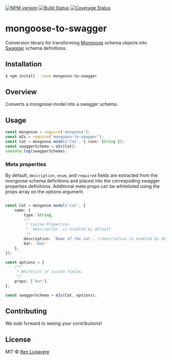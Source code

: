 [![NPM version][npm-image]][npm-url]
[![Build Status][travis-image]][travis-url]
[![Coverage Status][coveralls-image]][coveralls-url]

# mongoose-to-swagger 

Conversion library for transforming [Mongoose](http://mongoosejs.com/) schema objects into [Swagger](http://swagger.io) schema definitions.

## Installation

```sh
$ npm install --save mongoose-to-swagger
```

## Overview

Converts a mongoose model into a swagger schema.

## Usage

```js
const mongoose = require('mongoose');
const m2s = require('mongoose-to-swagger');
const Cat = mongoose.model('Cat', { name: String });
const swaggerSchema = m2s(Cat);
console.log(swaggerSchema);
```

### Meta properties

By default, `description`, `enum`, and `required` fields are extracted from the mongoose schema definitions and placed into the correspoding swagger properties definitions. Additional meta props can be whitelisted using the props array on the options argument.

```ts

const Cat = mongoose.model('Cat', { 
    name: {
        type: String,
        /**
         * Custom Properties
         * `description` is enabled by default
         */
        description: 'Name of the cat', //description is enabled by default
        bar: 'baz'
    },
});

const options = { 
    /**
     * Whitelist of custom fields.
     */
    props: ['bar'], 
};

const swaggerSchema = m2s(Cat, options);

```



## Contributing
We look forward to seeing your contributions!


## License

MIT © [Ben Lugavere](http://benlugavere.com/)

[npm-image]: https://badge.fury.io/js/mongoose-to-swagger.svg
[npm-url]: https://npmjs.org/package/mongoose-to-swagger
[travis-image]: https://travis-ci.org/giddyinc/mongoose-to-swagger.svg?branch=master
[travis-url]: https://travis-ci.org/giddyinc/mongoose-to-swagger
[coveralls-image]: https://coveralls.io/repos/giddyinc/mongoose-to-swagger/badge.svg?branch=master
[coveralls-url]: https://coveralls.io/r/giddyinc/mongoose-to-swagger?branch=master
